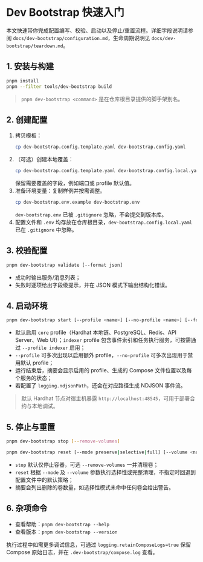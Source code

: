 # Dev Bootstrap 快速入门

本文快速带你完成配置编写、校验、启动以及停止/重置流程。详细字段说明请参阅 `docs/dev-bootstrap/configuration.md`，生命周期说明见 `docs/dev-bootstrap/teardown.md`。

## 1. 安装与构建

```bash
pnpm install
pnpm --filter tools/dev-bootstrap build
```

> `pnpm dev-bootstrap <command>` 是在仓库根目录提供的脚手架别名。

## 2. 创建配置

1. 拷贝模板：
   ```bash
   cp dev-bootstrap.config.template.yaml dev-bootstrap.config.yaml
   ```
2. （可选）创建本地覆盖：
   ```bash
   cp dev-bootstrap.config.template.yaml dev-bootstrap.config.local.yaml
   ```
   保留需要覆盖的字段，例如端口或 profile 默认值。
3. 准备环境变量：复制样例并按需调整。
   ```bash
   cp dev-bootstrap.env.example dev-bootstrap.env
   ```
   `dev-bootstrap.env` 已被 `.gitignore` 忽略，不会提交到版本库。
4. 配置文件和 `.env` 均存放在仓库根目录，`dev-bootstrap.config.local.yaml` 已在 `.gitignore` 中忽略。

## 3. 校验配置

```bash
pnpm dev-bootstrap validate [--format json]
```

- 成功时输出服务/消息列表；
- 失败时逐项给出字段级提示，并在 JSON 模式下输出结构化错误。

## 4. 启动环境

```bash
pnpm dev-bootstrap start [--profile <name>] [--no-profile <name>] [--format both]
```

- 默认启用 `core` profile（Hardhat 本地链、PostgreSQL、Redis、API Server、Web UI）；`indexer` profile 包含事件索引和任务执行服务，可按需通过 `--profile indexer` 启用；
- `--profile` 可多次出现以启用额外 profile，`--no-profile` 可多次出现用于禁用默认 profile；
- 运行结束后，摘要会显示启用的 profile、生成的 Compose 文件位置以及每个服务的状态；
- 若配置了 `logging.ndjsonPath`，还会在对应路径生成 NDJSON 事件流。

> 默认 Hardhat 节点对宿主机暴露 `http://localhost:48545`，可用于部署合约与本地调试。

## 5. 停止与重置

```bash
pnpm dev-bootstrap stop [--remove-volumes]

pnpm dev-bootstrap reset [--mode preserve|selective|full] [--volume <name>]
```

- `stop` 默认仅停止容器，可选 `--remove-volumes` 一并清理卷；
- `reset` 根据 `--mode` 及 `--volume` 参数执行选择性或完整清理，不指定时回退到配置文件中的默认策略；
- 摘要会列出删除的卷数量，如选择性模式未命中任何卷会给出警告。

## 6. 杂项命令

- 查看帮助：`pnpm dev-bootstrap --help`
- 查看版本：`pnpm dev-bootstrap --version`

执行过程中如需更多调试信息，可通过 `logging.retainComposeLogs=true` 保留 Compose 原始日志，并在 `.dev-bootstrap/compose.log` 查看。
